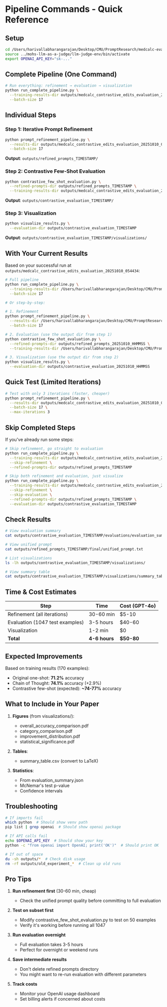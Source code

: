 # Pipeline Commands - Quick Reference

## Setup

```bash
cd /Users/harivallabharangarajan/Desktop/CMU/PromptResearch/medcalc-evaluation
source ../mohs-llm-as-a-judge/llm-judge-env/bin/activate
export OPENAI_API_KEY="sk-..."
```

## Complete Pipeline (One Command)

```bash
# Run everything: refinement → evaluation → visualization
python run_complete_pipeline.py \
  --training-results-dir outputs/medcalc_contrastive_edits_evaluation_20251010_054434 \
  --batch-size 17
```

## Individual Steps

### Step 1: Iterative Prompt Refinement

```bash
python prompt_refinement_pipeline.py \
  --results-dir outputs/medcalc_contrastive_edits_evaluation_20251010_054434 \
  --batch-size 17
```

**Output**: `outputs/refined_prompts_TIMESTAMP/`

### Step 2: Contrastive Few-Shot Evaluation

```bash
python contrastive_few_shot_evaluation.py \
  --refined-prompts-dir outputs/refined_prompts_TIMESTAMP \
  --training-results-dir outputs/medcalc_contrastive_edits_evaluation_20251010_054434
```

**Output**: `outputs/contrastive_evaluation_TIMESTAMP/`

### Step 3: Visualization

```bash
python visualize_results.py \
  --evaluation-dir outputs/contrastive_evaluation_TIMESTAMP
```

**Output**: `outputs/contrastive_evaluation_TIMESTAMP/visualizations/`

## With Your Current Results

Based on your successful run at `outputs/medcalc_contrastive_edits_evaluation_20251010_054434`:

```bash
# Full pipeline
python run_complete_pipeline.py \
  --training-results-dir /Users/harivallabharangarajan/Desktop/CMU/PromptResearch/outputs/medcalc_contrastive_edits_evaluation_20251010_054434 \
  --batch-size 17

# Or step-by-step:

# 1. Refinement
python prompt_refinement_pipeline.py \
  --results-dir /Users/harivallabharangarajan/Desktop/CMU/PromptResearch/outputs/medcalc_contrastive_edits_evaluation_20251010_054434 \
  --batch-size 17

# 2. Evaluation (use the output dir from step 1)
python contrastive_few_shot_evaluation.py \
  --refined-prompts-dir outputs/refined_prompts_20251010_HHMMSS \
  --training-results-dir /Users/harivallabharangarajan/Desktop/CMU/PromptResearch/outputs/medcalc_contrastive_edits_evaluation_20251010_054434

# 3. Visualization (use the output dir from step 2)
python visualize_results.py \
  --evaluation-dir outputs/contrastive_evaluation_20251010_HHMMSS
```

## Quick Test (Limited Iterations)

```bash
# Test with only 3 iterations (faster, cheaper)
python prompt_refinement_pipeline.py \
  --results-dir outputs/medcalc_contrastive_edits_evaluation_20251010_054434 \
  --batch-size 17 \
  --max-iterations 3
```

## Skip Completed Steps

If you've already run some steps:

```bash
# Skip refinement, go straight to evaluation
python run_complete_pipeline.py \
  --training-results-dir outputs/medcalc_contrastive_edits_evaluation_20251010_054434 \
  --skip-refinement \
  --refined-prompts-dir outputs/refined_prompts_TIMESTAMP

# Skip both refinement and evaluation, just visualize
python run_complete_pipeline.py \
  --training-results-dir outputs/medcalc_contrastive_edits_evaluation_20251010_054434 \
  --skip-refinement \
  --skip-evaluation \
  --refined-prompts-dir outputs/refined_prompts_TIMESTAMP \
  --evaluation-dir outputs/contrastive_evaluation_TIMESTAMP
```

## Check Results

```bash
# View evaluation summary
cat outputs/contrastive_evaluation_TIMESTAMP/evaluations/evaluation_summary.json | jq .

# View unified prompt
cat outputs/refined_prompts_TIMESTAMP/final/unified_prompt.txt

# List visualizations
ls -lh outputs/contrastive_evaluation_TIMESTAMP/visualizations/

# View summary table
cat outputs/contrastive_evaluation_TIMESTAMP/visualizations/summary_table.txt
```

## Time & Cost Estimates

| Step | Time | Cost (GPT-4o) |
|------|------|---------------|
| Refinement (all iterations) | 30-60 min | $5-10 |
| Evaluation (1047 test examples) | 3-5 hours | $40-60 |
| Visualization | 1-2 min | $0 |
| **Total** | **4-6 hours** | **$50-80** |

## Expected Improvements

Based on training results (170 examples):
- Original one-shot: **71.2%** accuracy
- Chain of Thought: **74.1%** accuracy (+2.9%)
- Contrastive few-shot (expected): **~74-77%** accuracy

## What to Include in Your Paper

1. **Figures** (from visualizations/):
   - overall_accuracy_comparison.pdf
   - category_comparison.pdf
   - improvement_distribution.pdf
   - statistical_significance.pdf

2. **Tables**:
   - summary_table.csv (convert to LaTeX)

3. **Statistics**:
   - From evaluation_summary.json
   - McNemar's test p-value
   - Confidence intervals

## Troubleshooting

```bash
# If imports fail
which python  # Should show venv path
pip list | grep openai  # Should show openai package

# If API calls fail
echo $OPENAI_API_KEY  # Should show your key
python -c "from openai import OpenAI; print('OK')"  # Should print OK

# If out of space
du -sh outputs/*  # Check disk usage
rm -rf outputs/old_experiment_*  # Clean up old runs
```

## Pro Tips

1. **Run refinement first** (30-60 min, cheap)
   - Check the unified prompt quality before committing to full evaluation
   
2. **Test on subset first**
   - Modify contrastive_few_shot_evaluation.py to test on 50 examples
   - Verify it's working before running all 1047

3. **Run evaluation overnight**
   - Full evaluation takes 3-5 hours
   - Perfect for overnight or weekend runs

4. **Save intermediate results**
   - Don't delete refined prompts directory
   - You might want to re-run evaluation with different parameters

5. **Track costs**
   - Monitor your OpenAI usage dashboard
   - Set billing alerts if concerned about costs

